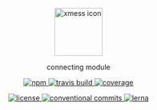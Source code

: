 <p align="center">
    <a href="https://ciklum-digital.github.io/module-skeleton/">
        <img width="96" src="https://ciklum-digital.github.io/xmess/assets/images/icon.svg" alt="xmess icon">
    </a>    
</p>

<p align="center">connecting module</h3>

<p align="center">
  <a href="https://www.npmjs.com/package/xmess">
    <img src="https://img.shields.io/npm/v/xmess.svg?style=flat" alt="npm" />
  </a>
  <a href="https://travis-ci.com/ciklum-digital/xmess">
    <img src="https://img.shields.io/travis/ciklum-digital/xmess/master.svg" alt="travis build" />
  </a>
  <a href='https://coveralls.io/github/ciklum-digital/xmess?branch=master'>
    <img src='https://coveralls.io/repos/github/ciklum-digital/xmess/badge.svg?branch=master' alt="coverage" />
  </a>
</p>

<p align="center">
  <a href="https://www.npmjs.com/package/xmess">
    <img src="https://img.shields.io/npm/l/xmess.svg?style=flat" alt="license" />
  </a>
  <a href="https://conventionalcommits.org">
    <img src="https://img.shields.io/badge/Conventional%20Commits-1.0.0-yellow.svg?style=flat" alt="conventional commits" />
  </a>
  <a href="https://lerna.js.org/">
    <img src="https://img.shields.io/badge/maintained%20with-lerna-cc00ff.svg?style=flat" alt="lerna" />
  </a>
</p>

